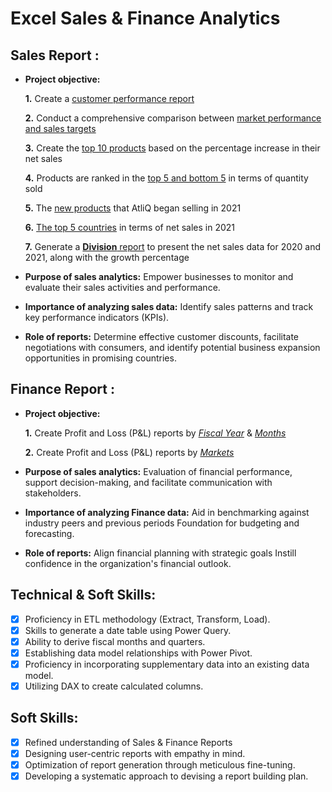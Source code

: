 # Excel Sales & Finance Analytics

## Sales Report :


- **Project objective:** 

    **1.** Create a [customer performance report](https://github.com/BoniBoban/Excel-Sales-Analytics/blob/main/Customer%20Performance%20Report.pdf)

    **2.** Conduct a comprehensive comparison between [market performance and sales targets](https://github.com/BoniBoban/Excel-Sales-Analytics/blob/main/Market%20Performance%20vs%20Target%20Report.pdf)
  
   **3.** Create the [top 10 products](https://github.com/BoniBoban/Excel-Sales-Analytics/blob/main/Top_10_products.pdf) based on the percentage increase in their net sales
  
   **4.** Products are ranked in the [top 5 and bottom 5](https://github.com/BoniBoban/Excel-Sales-Analytics/blob/main/Top_bottom_5_products.pdf)
   in terms of quantity sold
  
   **5.** The [new products](https://github.com/BoniBoban/Excel-Sales-Analytics/blob/main/New_products.pdf) that AtliQ began selling in 2021

   **6.** [The top 5 countries](https://github.com/BoniBoban/Excel-Sales-Analytics/blob/main/Top_5_countries.pdf) in terms of net sales in 2021

   **7.** Generate a [**Division** report](https://github.com/BoniBoban/Excel-Sales-Analytics/blob/main/Divison_level_report.pdf) to present the net sales data for 2020 and 2021, along with the growth percentage
  
- **Purpose of sales analytics:** Empower businesses to monitor and evaluate their sales activities and performance.

- **Importance of analyzing sales data:** Identify sales patterns and track key performance indicators (KPIs).

- **Role of reports:** Determine effective customer discounts, facilitate negotiations with consumers, and identify potential business expansion opportunities in promising countries.


## Finance Report :

- **Project objective:** 

    **1.** Create Profit and Loss (P&L) reports by _[Fiscal Year](https://github.com/BoniBoban/Excel-Sales-Analytics/blob/main/P%26L%20Statement%20by%20Fiscal%20Year.pdf)_ & _[Months](https://github.com/BoniBoban/Excel-Sales-Analytics/blob/main/P%26L%20Statement%20by%20Months.pdf)_

   **2.** Create Profit and Loss (P&L) reports by _[Markets](https://github.com/BoniBoban/Excel-Sales-Analytics/blob/main/P%26L%20Statement%20by%20Markets.pdf)_

- **Purpose of sales analytics:** Evaluation of financial performance, support decision-making, and facilitate communication with stakeholders.

- **Importance of analyzing Finance data:** Aid in benchmarking against industry peers and previous periods Foundation for budgeting and forecasting.

- **Role of reports:** Align financial planning with strategic goals Instill confidence in the organization's financial outlook.


## Technical & Soft Skills:
- [x]	Proficiency in ETL methodology (Extract, Transform, Load).
- [x]	Skills to generate a date table using Power Query.
- [x]	Ability to derive fiscal months and quarters.
- [x]	Establishing data model relationships with Power Pivot.
- [x]	Proficiency in incorporating supplementary data into an existing data model.
- [x]	Utilizing DAX to create calculated columns.

## Soft Skills:
- [x]	Refined understanding of Sales & Finance Reports
- [x]	Designing user-centric reports with empathy in mind.
- [x]	Optimization of report generation through meticulous fine-tuning.
- [x]	Developing a systematic approach to devising a report building plan.
